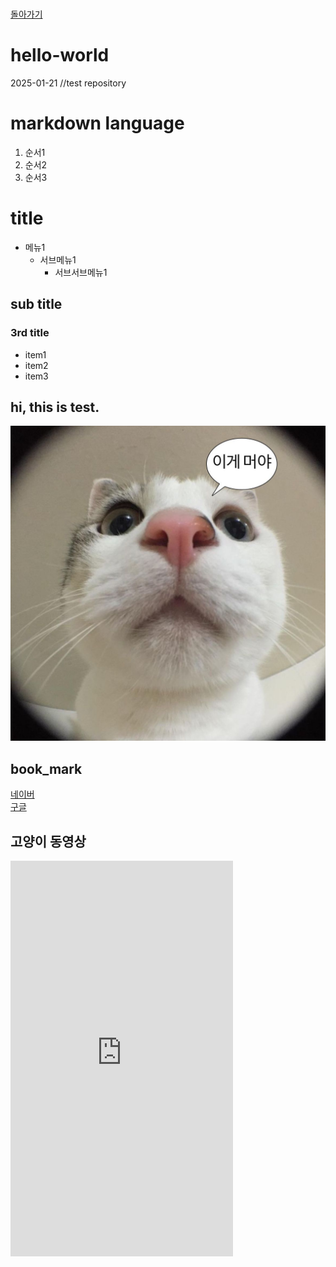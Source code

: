 <br>[돌아가기](https://rustylake.github.io)<br> 
# hello-world
2025-01-21 //test repository

# markdown language
 1. 순서1
 2. 순서2
 3. 순서3

# title
 * 메뉴1
    + 서브메뉴1
      - 서브서브메뉴1

## sub title
### 3rd title
- item1
- item2
- item3

## hi, this is test.
<img src="cat.jpg"/><br>
## book_mark
 [네이버](https://naver.com)<br>
 [구글](https://google.com)<br>
## 고양이 동영상
<iframe width="356" height="633" src="https://www.youtube.com/embed/rA8CkSDk1CA" title="가나다랴!므아 그만해!! 내가 왜.." frameborder="0" allow="accelerometer; autoplay; clipboard-write; encrypted-media; gyroscope; picture-in-picture; web-share" referrerpolicy="strict-origin-when-cross-origin" allowfullscreen></iframe>
